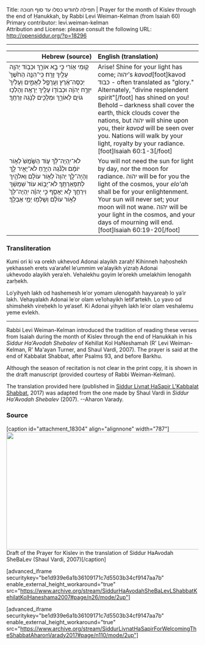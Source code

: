<html>
<head></head>
<body>
Title: תפילה לחודש כסלו עד סוף חנוכה | Prayer for the month of Kislev through the end of Ḥanukkah, by Rabbi Levi Weiman-Kelman (from Isaiah 60)<br />
Primary contributor: levi.weiman-kelman<br />
Attribution and License: please consult the following URL: <a href="http://opensiddur.org/?p=18296">http://opensiddur.org/?p=18296</a>
<p />
<hr />

<table style="margin-left: auto;margin-right: auto;" class="draggable">
<thead><tr><th id="x" style="text-align: right;">Hebrew (source)</th><th style="text-align: left;">English (translation)</th></tr></thead>
<tbody>
<tr>
<td style="vertical-align:top;" width="46%">
<div class="liturgy"><span lang="he">
ק֥וּמִי א֖וֹרִי כִּ֣י בָ֣א אוֹרֵ֑ךְ 
וּכְב֥וֹד יְהוָ֖ה עָלַ֥יִךְ זָרָֽח׃
כִּֽי־הִנֵּ֤ה הַחֹ֙שֶׁךְ֙ יְכַסֶּה־אֶ֔רֶץ 
וַעֲרָפֶ֖ל לְאֻמִּ֑ים 
וְעָלַ֙יִךְ֙ יִזְרַ֣ח יְהוָ֔ה 
וּכְבוֹד֖וֹ עָלַ֥יִךְ יֵרָאֶֽה׃
וְהָלְכ֥וּ גוֹיִ֖ם לְאוֹרֵ֑ךְ 
וּמְלָכִ֖ים לְנֹ֥גַהּ זַרְחֵֽךְ׃
</span></div></td>

<td style="vertical-align:top;"><div class="english">
Arise! Shine for your light has come; 
   יהוה’s <em>kavod</em>[foot]kavod כבוד - often translated as "glory." Alternately, "divine resplendent spirit"[/foot] has shined on you!
Behold – darkness shall cover the earth, 
   thick clouds cover the nations,
   but יהוה will shine upon you, 
   their <em>kavod</em> will be seen over you.
Nations will walk by your light, 
   royalty by your radiance.[foot]Isaiah 60:1-3[/foot]
</div></td></tr>


<tr><td style="vertical-align:top;" width="46%">
<div class="liturgy"><span lang="he">
לֹא־יִֽהְיֶה־לָּ֨ךְ ע֤וֹד 
הַשֶּׁ֙מֶשׁ֙ לְא֣וֹר יוֹמָ֔ם 
וּלְנֹ֕גַהּ הַיָּרֵ֖חַ לֹא־יָאִ֣יר לָ֑ךְ 
וְהָיָה־לָ֤ךְ יְהוָה֙ לְא֣וֹר עוֹלָ֔ם 
וֵאלֹהַ֖יִךְ לְתִפְאַרְתֵּֽךְ׃
לֹא־יָב֥וֹא עוֹד֙ שִׁמְשֵׁ֔ךְ 
וִירֵחֵ֖ךְ לֹ֣א יֵאָסֵ֑ף 
כִּ֣י יְהוָ֗ה יִֽהְיֶה־לָּךְ֙ לְא֣וֹר עוֹלָ֔ם 
וְשָׁלְמ֖וּ יְמֵ֥י אֶבְלֵֽךְ׃
</span></div></td>

<td style="vertical-align:top;"><div class="english">
You will not need 
   the sun for light by day, 
   nor the moon for radiance. 
יהוה will be for you the light of the cosmos, 
  your <em>elo'ah</em> shall be for your enlightenment.
Your sun will never set; 
   your moon will not wane.
יהוה will be your light in the cosmos, 
   and your days of mourning will end.[foot]Isaiah 60:19-20[/foot]
   </div>
</td></tr></tbody></table>

<h3>Transliteration</h3>

Kumi ori ki va orekh 
ukhevod Adonai alayikh zaraḥ!
Kihinneh haḥoshekh yekhasseh erets 
vaˈarafel leˈummim 
veˈalayikh yizraḥ Adonai<br />
ukhevodo alayikh yeraˈeh.
Vehalekhu goyim leˈorekh 
umelakhim lenogahh zarḥekh.

Loˈyihyeh lakh od 
hashemesh leˈor yomam 
ulenogahh hayyareaḥ lo yaˈir lakh. 
Vehayalakh Adonai leˈor olam 
veˈlohayikh letifˈartekh.
Lo yavo od shimshekh 
vireḥekh lo yeˈasef.
Ki Adonai yihyeh lakh leˈor olam 
veshalemu yeme evlekh.

<hr />

Rabbi Levi Weiman-Kelman introduced the tradition of reading these verses from Isaiah during the month of Kislev through the end of Ḥanukkah in his <em>Siddur Ha'Avodah Shebalev</em> of Kehillat Kol HaNeshamah (R' Levi Weiman-Kelman, R' Ma'ayan Turner, and Shaul Vardi, 2007). The prayer is said  at the end of Kabbalat Shabbat, after Psalms 93, and before Barkhu.

Although the season of recitation is not clear in the print copy, it is shown in the draft manuscript (provided courtesy of Rabbi Weiman-Kelman).

The translation provided here (published in <a href="https://opensiddur.org/compilations/siddurim/siddur-livnat-hasapir-lkabbalat-shabbat-friday-night-siddur/">Siddur Livnat HaSapir L'Kabbalat Shabbat</a>, 2017) was adapted from the one made by Shaul Vardi in <em>Siddur Ha'Avodah Shebalev</em> (2007). --Aharon Varady.

<h3>Source</h3>

[caption id="attachment_18304" align="alignnone" width="787"]<a href="https://opensiddur.org/wp-content/uploads/2017/11/prayer-for-kislev-draft.jpg"><img src="https://opensiddur.org/wp-content/uploads/2017/11/prayer-for-kislev-draft.jpg" alt="" width="787" height="307" class="size-full wp-image-18304" /></a> Draft of the Prayer for Kislev in the translation of Siddur HaAvodah SheBaLev (Shaul Vardi, 2007)[/caption]

[advanced_iframe securitykey="be1d939e6a1b36109171c7d5503b34cf9147aa7b" enable_external_height_workaround="true" src="https://www.archive.org/stream/SiddurHaAvodahSheBaLevLShabbatKehilatKolHaneshama2007#page/n26/mode/2up"]

[advanced_iframe securitykey="be1d939e6a1b36109171c7d5503b34cf9147aa7b" enable_external_height_workaround="true" src="https://www.archive.org/stream/SiddurLivnatHaSapirForWelcomingTheShabbatAharonVarady2017#page/n110/mode/2up"]
</body>
</html>